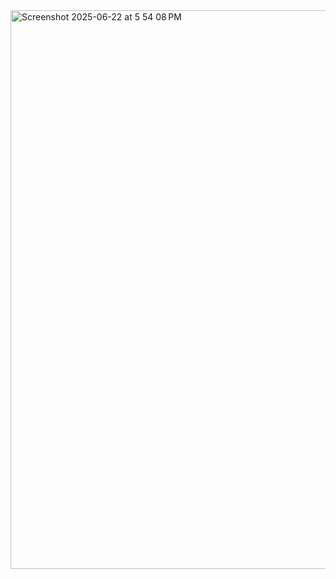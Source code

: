 <img width="894" alt="Screenshot 2025-06-22 at 5 54 08 PM" src="https://github.com/user-attachments/assets/28c67c6c-2130-4521-abf0-e9fcf882079f" />
